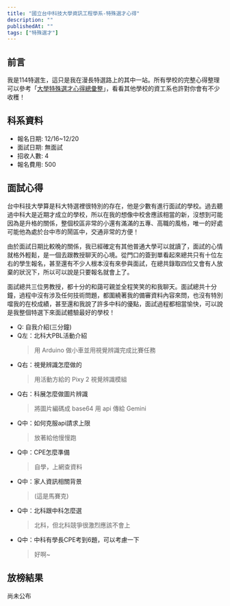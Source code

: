 ```yaml
---
title: "國立台中科技大學資訊工程學系-特殊選才心得"
description: ""
publishedAt: ""
tags: ["特殊選才"]
---
```


## 前言

我是114特選生，這只是我在漫長特選路上的其中一站。所有學校的完整心得整理可以參考「[大學特殊選才心得總彙整](/blogs/special)」，看看其他學校的資工系也許對你會有不少收穫！

## 科系資料

- 報名日期: 12/16~12/20
- 面試日期: 無面試
- 招收人數: 4
- 報名費用: 500

## 面試心得

台中科技大學算是科大特選裡很特別的存在，他是少數有進行面試的學校。過去聽過中科大是近期才成立的學校，所以在我的想像中校舍應該相當的新，沒想到可能因為是升格的關係，整個校區非常的小還有滿滿的五專、高職的風格，唯一的好處可能他為處於台中市的鬧區中，交通非常的方便！

由於面試日期比較晚的關係，我已經確定有其他普通大學可以就讀了，面試的心情就格外輕鬆，是一個去跟教授聊天的心境。從門口的簽到單看起來總共只有十位左右的學生報名，甚至還有不少人根本沒有來參與面試，在總共錄取四位又會有人放棄的狀況下，所以可以說是只要報名就會上了。

面試總共三位男教授，都十分的和藹可親並全程笑笑的和我聊天。面試總共十分鐘，過程中沒有涉及任何技術問題，都圍繞著我的備審資料內容來問，也沒有特別噹我的在校成績，甚至還和我說了許多中科的優點，面試過程都相當愉快，可以說是我整個特選下來面試體驗最好的學校！

- Q: 自我介紹(三分鐘)
- Q左：北科大PBL活動介紹
  > 用 Arduino 做小車並用視覺辨識完成比賽任務
- Q右：視覺辨識怎麼做的
  > 用活動方給的 Pixy 2 視覺辨識模組
- Q右：科展怎麼做圖片辨識
  > 將圖片編碼成 base64 用 api 傳給 Gemini
- Q中：如何克服api請求上限
  > 放著給他慢慢跑
- Q中：CPE怎麼準備
  > 自學，上網查資料
- Q中：家人資訊相關背景
  > (這是馬賽克)
- Q中：北科跟中科怎麼選
  > 北科，但北科競爭很激烈應該不會上
- Q中：中科有學長CPE考到6題，可以考慮一下
  > 好啊~

## 放榜結果

尚未公布
